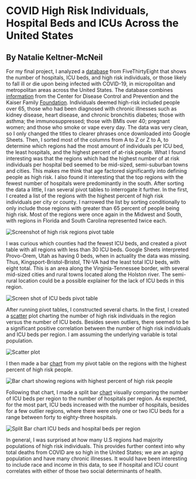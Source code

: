 # COVID High Risk Individuals, Hospital Beds and ICUs Across the United States
## By Natalie Keltner-McNeil

For my final project, I analyzed a [database](https://github.com/fivethirtyeight/data/tree/master/covid-geography) from FiveThirtyEight that shows the number of hospitals, ICU beds, and high risk individuals, or those likely to fall ill or die upon being infected with COVID-19, in micropolitan and metropolitan areas across the United States. The database combines [information](https://www.cdc.gov/brfss/smart/smart_2017.html) from the Center for Disease Control and Prevention and the Kaiser Family [Foundation](https://khn.org/news/as-coronavirus-spreads-widely-millions-of-older-americans-live-in-counties-with-no-icu-beds/#lookup). Individuals deemed high-risk included people over 65, those who had been diagnosed with chronic illnesses such as kidney disease, heart disease, and chronic bronchitis diabetes; those with asthma; the immunosuppressed; those with BMIs over 40; pregnant women; and those who smoke or vape every day.
The data was very clean, so I only changed the titles to clearer phrases once downloaded into Google Sheets. Then, I sorted most of the columns from A to Z or Z to A, to determine which regions had the most amount of individuals per ICU bed, the least hospitals, and the highest percent of at-risk people.
What I found interesting was that the regions which had the highest number of at risk individuals per hospital bed seemed to be mid-sized, semi-suburban towns and cities. This makes me think that age factored significantly into defining people as high risk.
I also found it interesting that the top regions with the fewest number of hospitals were predominantly in the south.
After sorting the data a little, I ran several pivot tables to interrogate it further. In the first, I created a list of the regions with the highest percent of high risk individuals per city or county. I narrowed the list by sorting conditionally to only include those regions with greater than 65 percent of people being high risk. Most of the regions were once again in the Midwest and South, with regions in Florida and South Carolina represented twice each.

![Screenshot of high risk regions pivot table](https://media.journalism.berkeley.edu/upload/2020/08/1597206102577feda.png)

I was curious which counties had the fewest ICU beds, and created a pivot table with all regions with less than 30 ICU beds. Google Sheets interpreted Provo-Orem, Utah as having 0 beds, when in actuality the data was missing. Thus, Kingsport-Bristol-Bristol, TN-VA had the least total ICU beds, with eight total. This is an area along the Virginia-Tennessee border, with several mid-sized cities and rural towns located along the Holston river. The semi-rural location could be a possible explainer for the lack of ICU beds in this region.

![Screen shot of ICU beds pivot table](https://media.journalism.berkeley.edu/upload/2020/08/1597206229ccb852e.png)

After running pivot tables, I constructed several charts. In the first, I created a [scatter](https://datawrapper.dwcdn.net/6awBQ/1/) plot charting the number of high risk individuals in the region versus the number of ICU beds. Besides seven outliers, there seemed to be a significant positive correlation between the number of high risk individuals and ICU beds per region. I am assuming the underlying variable is total population.

![Scatter plot](https://media.journalism.berkeley.edu/upload/2020/08/1597207086001f7db.png)

I then made a bar [chart](https://datawrapper.dwcdn.net/CHEkB/1/) from my pivot table on the regions with the highest percent of high risk people. 

![Bar chart showing regions with highest percent of high risk people](https://media.journalism.berkeley.edu/upload/2020/08/15972071953a65ac5.png)

Following that chart, I made a split bar [chart](https://datawrapper.dwcdn.net/AjNe1/1/) visually comparing the number of ICU beds per region to the number of hospitals per region. As expected, for the most part, ICU beds increased with the number of hospitals, besides for a few outlier regions, where there were only one or two ICU beds for a range between forty to eighty-three hospitals.

![Split Bar chart ICU beds and hospital beds per region](https://media.journalism.berkeley.edu/upload/2020/08/15972072854b48cc0.png)

In general, I was surprised at how many U.S regions had majority populations of high risk individuals. This provides further context into why total deaths from COVID are so high in the United States; we are an aging population and have many chronic illnesses. It would have been interesting to include race and income in this data, to see if hospital and ICU count correlates with either of those two social determinants of health.
